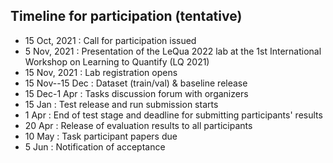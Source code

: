 ## Timeline for participation (tentative)

  - 15 Oct, 2021 :   Call for participation issued
  - 5 Nov, 2021 :    Presentation of the LeQua 2022 lab at the 1st International Workshop on Learning to Quantify (LQ 2021)
  - 15 Nov, 2021 :   Lab registration opens
  - 15 Nov--15 Dec : Dataset (train/val) & baseline release
  - 15 Dec-1 Apr :   Tasks discussion forum with organizers
  - 15 Jan :         Test release and run submission starts
  - 1 Apr :          End of test stage and deadline for submitting participants' results
  - 20 Apr :         Release of evaluation results to all participants
  - 10 May :         Task participant papers due
  - 5 Jun :          Notification of acceptance    
